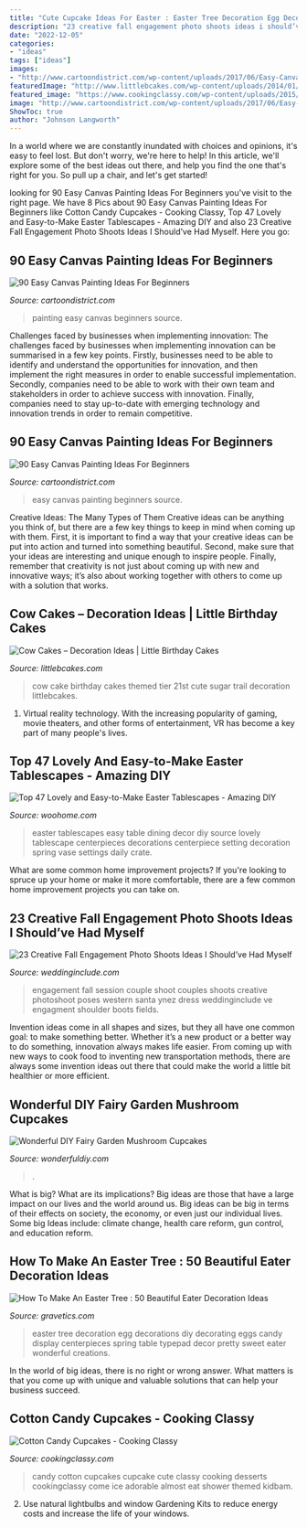 ```yaml
---
title: "Cute Cupcake Ideas For Easter : Easter Tree Decoration Egg Decorations Diy Decorating Eggs Candy Display Centerpieces Spring Table Typepad Decor Pretty Sweet Eater Wonderful Creations"
description: "23 creative fall engagement photo shoots ideas i should’ve had myself"
date: "2022-12-05"
categories:
- "ideas"
tags: ["ideas"]
images:
- "http://www.cartoondistrict.com/wp-content/uploads/2017/06/Easy-Canvas-Painting-Ideas-For-Beginners21-1.jpg"
featuredImage: "http://www.littlebcakes.com/wp-content/uploads/2014/01/Cow-Cakes-Photos.jpg"
featured_image: "https://www.cookingclassy.com/wp-content/uploads/2015/07/cotton-candy-cupcakes4-srgb.1.jpg"
image: "http://www.cartoondistrict.com/wp-content/uploads/2017/06/Easy-Canvas-Painting-Ideas-For-Beginners0201.jpg"
ShowToc: true
author: "Johnson Langworth"
---
```



In a world where we are constantly inundated with choices and opinions, it's easy to feel lost. But don't worry, we're here to help! In this article, we'll explore some of the best ideas out there, and help you find the one that's right for you. So pull up a chair, and let's get started!

	

		
looking for 90 Easy Canvas Painting Ideas For Beginners you've visit to the right page. We have 8 Pics about 90 Easy Canvas Painting Ideas For Beginners like Cotton Candy Cupcakes - Cooking Classy, Top 47 Lovely and Easy-to-Make Easter Tablescapes - Amazing DIY and also 23 Creative Fall Engagement Photo Shoots Ideas I Should’ve Had Myself. Here you go:
		
    
## 90 Easy Canvas Painting Ideas For Beginners

<img loading=lazy src="http://www.cartoondistrict.com/wp-content/uploads/2017/06/Easy-Canvas-Painting-Ideas-For-Beginners0201.jpg" onerror="this.onerror=null;this.src='https://tse2.mm.bing.net/th?id=OIP.hI1Tv4Y6Y5t2unCN60fbQgHaLc&amp;pid=15.1';" alt="90 Easy Canvas Painting Ideas For Beginners">

_Source: cartoondistrict.com_

>painting easy canvas beginners source. 

	

Challenges faced by businesses when implementing innovation:
The challenges faced by businesses when implementing innovation can be summarised in a few key points. Firstly, businesses need to be able to identify and understand the opportunities for innovation, and then implement the right measures in order to enable successful implementation. Secondly, companies need to be able to work with their own team and stakeholders in order to achieve success with innovation. Finally, companies need to stay up-to-date with emerging technology and innovation trends in order to remain competitive.

    
## 90 Easy Canvas Painting Ideas For Beginners

<img loading=lazy src="http://www.cartoondistrict.com/wp-content/uploads/2017/06/Easy-Canvas-Painting-Ideas-For-Beginners21-1.jpg" onerror="this.onerror=null;this.src='https://tse4.mm.bing.net/th?id=OIP.4OkhfQN4teidQ5dAVEC1JwHaJ4&amp;pid=15.1';" alt="90 Easy Canvas Painting Ideas For Beginners">

_Source: cartoondistrict.com_

>easy canvas painting beginners source. 

	

Creative Ideas: The Many Types of Them
Creative ideas can be anything you think of, but there are a few key things to keep in mind when coming up with them. First, it is important to find a way that your creative ideas can be put into action and turned into something beautiful. Second, make sure that your ideas are interesting and unique enough to inspire people. Finally, remember that creativity is not just about coming up with new and innovative ways; it’s also about working together with others to come up with a solution that works.

    
## Cow Cakes – Decoration Ideas | Little Birthday Cakes

<img loading=lazy src="http://www.littlebcakes.com/wp-content/uploads/2014/01/Cow-Cakes-Photos.jpg" onerror="this.onerror=null;this.src='https://tse2.mm.bing.net/th?id=OIP.XP3nejZ-5PEoSYK0Kmbs-gHaLI&amp;pid=15.1';" alt="Cow Cakes – Decoration Ideas | Little Birthday Cakes">

_Source: littlebcakes.com_

>cow cake birthday cakes themed tier 21st cute sugar trail decoration littlebcakes. 

	

1. Virtual reality technology. With the increasing popularity of gaming, movie theaters, and other forms of entertainment, VR has become a key part of many people's lives.

    
## Top 47 Lovely And Easy-to-Make Easter Tablescapes - Amazing DIY

<img loading=lazy src="http://www.woohome.com/wp-content/uploads/2016/02/tablescapes-for-easter-14.jpg" onerror="this.onerror=null;this.src='https://tse1.mm.bing.net/th?id=OIP.U3DlcZnoUOdEmQYzo6fUPwHaLK&amp;pid=15.1';" alt="Top 47 Lovely and Easy-to-Make Easter Tablescapes - Amazing DIY">

_Source: woohome.com_

>easter tablescapes easy table dining decor diy source lovely tablescape centerpieces decorations centerpiece setting decoration spring vase settings daily crate. 

	

What are some common home improvement projects?
If you're looking to spruce up your home or make it more comfortable, there are a few common home improvement projects you can take on.

    
## 23 Creative Fall Engagement Photo Shoots Ideas I Should’ve Had Myself

<img loading=lazy src="https://www.weddinginclude.com/wp-content/uploads/2017/06/Fall-engagement-session-ideas.jpg" onerror="this.onerror=null;this.src='https://tse3.mm.bing.net/th?id=OIP.0Os6a7CYSnGGxLUeObGKhQHaKD&amp;pid=15.1';" alt="23 Creative Fall Engagement Photo Shoots Ideas I Should’ve Had Myself">

_Source: weddinginclude.com_

>engagement fall session couple shoot couples shoots creative photoshoot poses western santa ynez dress weddinginclude ve engagment shoulder boots fields. 

	

Invention ideas come in all shapes and sizes, but they all have one common goal: to make something better. Whether it’s a new product or a better way to do something, innovation always makes life easier. From coming up with new ways to cook food to inventing new transportation methods, there are always some invention ideas out there that could make the world a little bit healthier or more efficient.

    
## Wonderful DIY Fairy Garden Mushroom Cupcakes

<img loading=lazy src="https://cdn.wonderfuldiy.com/wp-content/uploads/2014/10/Mushroom-Cupcakes-and-Fairy-Garden-Stand-2.jpg" onerror="this.onerror=null;this.src='https://tse2.mm.bing.net/th?id=OIP.MSOv1ey5_8UeLVXPWD21oAAAAA&amp;pid=15.1';" alt="Wonderful DIY Fairy Garden Mushroom Cupcakes">

_Source: wonderfuldiy.com_

>. 

	

What is big? What are its implications?
Big ideas are those that have a large impact on our lives and the world around us. Big ideas can be big in terms of their effects on society, the economy, or even just our individual lives. Some big Ideas include: climate change, health care reform, gun control, and education reform.

    
## How To Make An Easter Tree : 50 Beautiful Eater Decoration Ideas

<img loading=lazy src="https://www.gravetics.com/wp-content/uploads/2018/02/Pretty-Easter-Egg-tree.jpg" onerror="this.onerror=null;this.src='https://tse4.mm.bing.net/th?id=OIP.hGcIZMy1B8N7b7_vRpr5kwHaLJ&amp;pid=15.1';" alt="How To Make An Easter Tree : 50 Beautiful Eater Decoration Ideas">

_Source: gravetics.com_

>easter tree decoration egg decorations diy decorating eggs candy display centerpieces spring table typepad decor pretty sweet eater wonderful creations. 

	

In the world of big ideas, there is no right or wrong answer. What matters is that you come up with unique and valuable solutions that can help your business succeed.

    
## Cotton Candy Cupcakes - Cooking Classy

<img loading=lazy src="https://www.cookingclassy.com/wp-content/uploads/2015/07/cotton-candy-cupcakes4-srgb.1.jpg" onerror="this.onerror=null;this.src='https://tse2.mm.bing.net/th?id=OIP.Rx98lGeaGTr0YIGUSxc-jgHaLH&amp;pid=15.1';" alt="Cotton Candy Cupcakes - Cooking Classy">

_Source: cookingclassy.com_

>candy cotton cupcakes cupcake cute classy cooking desserts cookingclassy come ice adorable almost eat shower themed kidbam. 

	

2. Use natural lightbulbs and window Gardening Kits to reduce energy costs and increase the life of your windows.

